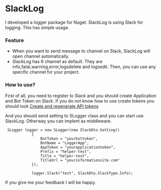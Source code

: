 # SlackLog

I developed a logger package for Nuget. SlackLog is using Slack for logging. This has simple usage.


### Feature

  - When you want to send message to channel on Slack, SlackLog will open channel automatically.
  - SlackLog has 6 channel as default. They are info,fatal,warning,error,logsdelete and logsedit. Then, you can use any specific channel for your project.


### How to use?

First of all, you need to register to Slack and you should create Application and Bot Token on Slack. If you do not know how to use create tokens you should look [Create and regenerate API tokens](https://slack.com/intl/en-tr/help/articles/215770388-Create-and-regenerate-API-tokens)

And you should send setting to SLogger class and you can start use SlackLog. Otherway you can implent as middleware.

```
 SLogger logger = new SLogger(new SlackDto.Setting()
            {
                BotToken = "yourbottoken",
                BotName = "LoggerApp",
                AppToken = "yourapplicationtoken",
                Prefix = "helper-test",
                Title = "helper-test",
                TitleUrl = "yourinformationsite.com"
            });

            logger.Slack("test", SlackDto.SlackType.Info);
```

If you give me your feedback I will be happy.
